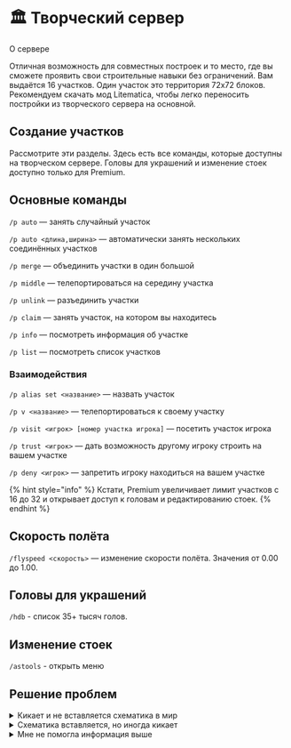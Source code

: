 # 🏛 Творческий сервер

О сервере

Отличная возможность для совместных построек и то место, где вы сможете проявить свои строительные навыки без ограничений. Вам выдаётся 16 участков. Один участок это территория 72х72 блоков. Рекомендуем скачать мод Litematica, чтобы легко переносить постройки из творческого сервера на основной.

## Создание участков

Рассмотрите эти разделы. Здесь есть все команды, которые доступны на творческом сервере. Головы для украшений и изменение стоек доступно только для Premium.

## Основные команды

`/p auto` — занять случайный участок

`/p auto <длина,ширина>` — автоматически занять нескольких соединённых участков

`/p merge` — объединить участки в один большой

`/p middle` — телепортироваться на середину участка

`/p unlink` — разъединить участки

`/p claim` — занять участок, на котором вы находитесь

`/p info` — посмотреть информация об участке

`/p list` — посмотреть список участков

### Взаимодействия

`/p alias set <название>` — назвать участок

`/p v <название>` — телепортироваться к своему участку

`/p visit <игрок> [номер участка игрока]` — посетить участок игрока

`/p trust <игрок>` — дать возможность другому игроку строить на вашем участке

`/p deny <игрок>` — запретить игроку находиться на вашем участке

{% hint style="info" %}
Кстати, Premium увеличивает лимит участков с 16 до 32 и открывает доступ к головам и редактированию стоек.
{% endhint %}

## Скорость полёта

`/flyspeed <скорость>` — изменение скорости полёта. Значения от 0.00 до 1.00.

## Головы для украшений

`/hdb` - список 35+ тысяч голов.

## Изменение стоек

`/astools` - открыть меню

## Решение проблем

<details>

<summary>Кикает и не вставляется схематика в мир</summary>

Зайдите в настройки Litematica и в параметре commandUseWorldEdit поставьте значение True.

</details>

<details>

<summary>Схематика вставляется, но иногда кикает</summary>

Такое происходит очень редко и обычно связано из-за плохого интернет-соединения. Если кикает слишком часто, попробуйте обратится к администрации, открыв тикет в Discord.

</details>

<details>

<summary>Мне не помогла информация выше</summary>

Обратитесь к администрации, открыв тикет в Discord.

</details>
